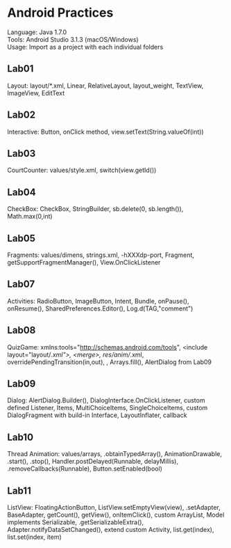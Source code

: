 # Android Practices

Language: Java 1.7.0  
Tools: Android Studio 3.1.3 (macOS/Windows)  
Usage: Import as a project with each individual folders  

## Lab01
Layout: layout/*.xml, Linear, RelativeLayout, layout_weight, TextView, ImageView, EditText  

## Lab02
Interactive: Button, onClick method, view.setText(String.valueOf(int))  

## Lab03
CourtCounter: values/style.xml, switch(view.getId())  

## Lab04
CheckBox: CheckBox, StringBuilder, sb.delete(0, sb.length()), Math.max(0,int)  

## Lab05
Fragments: values/dimens, strings.xml, -hXXXdp-port, Fragment, getSupportFragmentManager(), View.OnClickListener  

## Lab07
Activities: RadioButton, ImageButton, Intent, Bundle, onPause(), onResume(), SharedPreferences.Editor(), Log.d(TAG,"comment")  

## Lab08
QuizGame: xmlns:tools="http://schemas.android.com/tools", \<include layout="layout/*.xml">, \<merge>, res/anim/*.xml, overridePendingTransition(in,out), <string-array>, Arrays.fill(), AlertDialog from Lab09  

## Lab09
Dialog: AlertDialog.Builder(), DialogInterface.OnClickListener, custom defined Listener, Items, MultiChoiceItems, SingleChoiceItems, custom DialogFragment with build-in Interface, LayoutInflater, callback  

## Lab10
Thread Animation: values/arrays, .obtainTypedArray(), AnimationDrawable, .start(), .stop(), Handler.postDelayed(Runnable, delayMillis), .removeCallbacks(Runnable), Button.setEnabled(bool)  

## Lab11
ListView: FloatingActionButton, ListView.setEmptyView(view), .setAdapter, BaseAdapter, getCount(), getView(), onItemClick(), custom ArrayList<Model>, Model implements Serializable, .getSerializableExtra(), Adapter.notifyDataSetChanged(), extend custom Activity, list.get(index), list.set(index, item)  
 

